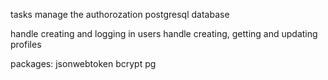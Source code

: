 tasks
manage the authorozation postgresql database

handle creating and logging in users
handle creating, getting and updating profiles

packages:
jsonwebtoken
bcrypt
pg
